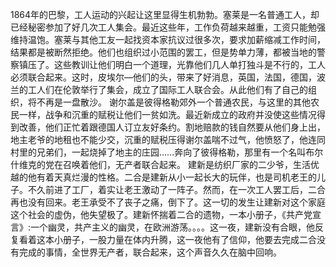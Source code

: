 1864年的巴黎，工人运动的兴起让这里显得生机勃勃。塞莱是一名普通工人，却已经秘密参加了好几次工人集会。最近这些年，工作负荷越来越重，工资只能勉强维持温饱。塞莱与其他工友一起找资本家抗议过很多次，要求加薪缩减工作时间，结果都是被断然拒绝。他们也组织过小范围的罢工，但是势单力薄，都被当地的警察镇压了。这些教训让他们明白一个道理，光靠他们几人单打独斗是不行的，工人必须联合起来。这时，皮埃尔—他们的头，带来了好消息，英国，法国，德国，波兰的工人们在伦敦举行了集会，成立了国际工人联合会。从此他们有了自己的组织，将不再是一盘散沙。
谢尔盖是彼得格勒郊外一个普通农民，与这里的其他农民一样，战争和沉重的赋税让他们一贫如洗。最近新成立的政府并没使这些情况得到改善，他们正忙着跟德国人订立友好条约。割地赔款的钱自然要从他们身上出，地主老爷的地租也不能少交，沉重的赋税压得谢尔盖喘不过气，他愤怒了，他连同村里的兄弟们，一起烧掉了地主的庄园......奔向了彼得格勒，那里有一个名叫布尔什维克的党在召唤着他们，无产者联合起来。
建新是纺织厂家的二少爷，生活优越的他有着天真烂漫的性格。二合是建新从小一起长大的玩伴，也是司机老王的儿子。不久前进了工厂，着实让老王激动了一阵子。然而，在一次工人罢工后，二合再也没有回来。老王承受不了丧子之痛，倒下了。这一切的发生让建新对这个家庭这个社会的虚伪，他失望极了。建新怀揣着二合的遗物，一本小册子，《共产党宣言》:一个幽灵，共产主义的幽灵，在欧洲游荡。。。。这一夜，建新没有合眼，他反复看着这本小册子，一股力量在体内升腾，这一夜他有了信仰，他要去完成二合没有完成的事情，全世界无产者，联合起来，这个声音久久在脑中回响。
